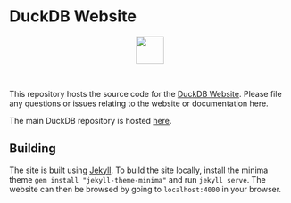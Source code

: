 # DuckDB Website

<div align="center">
  <img src="https://duckdb.org/images/duckdb_logo_dl.svg" height="50">
</div>
<p>&nbsp;</p>

This repository hosts the source code for the [DuckDB Website](www.duckdb.org). Please file any  questions or issues relating to the website or documentation here.

The main DuckDB repository is hosted [here](https://github.com/duckdb/duckdb).


## Building
The site is built using [Jekyll](https://jekyllrb.com/). To build the site locally, install the minima theme `gem install "jekyll-theme-minima"` and
run `jekyll serve`. The website can then be browsed by going to `localhost:4000` in your browser.

